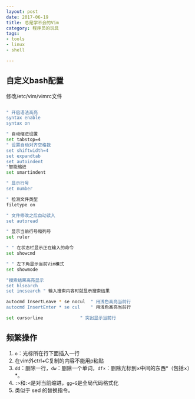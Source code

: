 ```yaml
---
layout: post
date: 2017-06-19
title: 总是学不会的Vim
category: 程序员的玩具
tags: 
- tools
- linux
- shell

---
```






## 自定义bash配置
修改/etc/vim/vimrc文件
```bash

" 开启语法高亮 
syntax enable 
syntax on

" 自动缩进设置
set tabstop=4
" 设置自动对齐空格数 
set shiftwidth=4
set expandtab
set autoindent
"智能缩进
set smartindent

" 显示行号
set number

" 检测文件类型 
filetype on

" 文件修改之后自动读入
set autoread

" 显示当前行号和列号
set ruler

" " 在状态栏显示正在输入的命令
set showcmd

" " 左下角显示当前Vim模式
set showmode

"搜索结果高亮显示
set hlsearch
set incsearch " 输入搜索内容时就显示搜索结果 

autocmd InsertLeave * se nocul  " 用浅色高亮当前行 
autocmd InsertEnter * se cul    " 用浅色高亮当前行 

set cursorline              " 突出显示当前行 

```



## 频繁操作
1. `o`：光标所在行下面插入一行
2. 在vim外ctrl+C复制的内容不能用p粘贴
3. `dd`：删除一行，`dw`：删除一个单词，`df×`：删除光标到×中间的东西*（包括×）*。
4. `:>`和`:<`是对当前缩进，`gg=G`是全局代码格式化
5. 类似于 sed 的替换指令。
